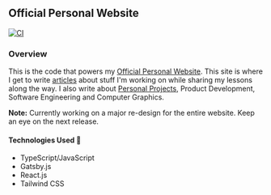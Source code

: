 ## Official Personal Website

[![CI](https://github.com/RonnieLutalo/ronnielutalo.github.io/actions/workflows/CI.yml/badge.svg)](https://github.com/RonnieLutalo/ronnielutalo.github.io/actions/workflows/CI.yml)

### Overview

This is the code that powers my [Official Personal Website](https://ronnielutalo.github.io/blog/). This site is where I get to write [articles](https://ronnielutalo.github.io/blog/) about stuff I'm working on while sharing my lessons along the way. I also write about [Personal Projects](https://ronnielutalo.github.io/projects/), Product Development, Software Engineering and Computer Graphics.

**Note:** Currently working on a major re-design for the entire website. Keep an eye on the next release.

#### Technologies Used 🚀

- TypeScript/JavaScript
- Gatsby.js
- React.js
- Tailwind CSS
